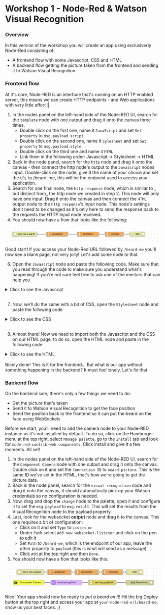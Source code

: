 # Workshop 1 - Node-Red & Watson Visual Recognition

### Overview 

In this version of the workshop you will create an app using exclusiverly Node-Red consisting of: 
* A frontend flow with some Javascript, CSS and HTML
* A backend flow getting the picture taken from the frontend and sending it to Watson Visual Recognition

### Frontend flow

At it's core, Node-RED is an interface that's running on an HTTP enabled server, this means we can create HTTP endpoints - and Web applications with very little effort 🎉

1. In the nodes panel on the left-hand side of the Node-RED UI, search for the `template` node with one output and drag it onto the canvas three times.
    * Double click on the first one, name it `JavaScript` and set `Set property` to `msg.payload.script`
    * Double click on the second one, name it `Sylesheet` and set `Set property` to `msg.payload.style`
    * Double click on the third one and name it `HTML`
    * Link them in the following order: Javascript -> Stylesheet -> HTML
2. Back in the node panel, search for the `http` node and drag it onto the canvas - then connect the http node's output to the `Javascript` nodes input. Double-click on the node, give it the name of your choice and set the `URL` to /beard-me, this will be the endpoint used to access your application.
3. Search for one final node, the `http response` node, which is similar to _ but distinct from_ the http node we created in step 2. This node will only have one input. Drag it onto the canvas and then connect the `HTML` output node to the `http response`'s input node. This node's settings don't need to be changed as it's only here to send the response back to the requests the HTTP Input node received.
4. You should now have a flow that looks like the following:

![Frontend FLow](workshop1-flow_frontend.png "Frontend Flow")

Good start! If you access your Node-Red URL followed by `/beard-me` you'll now see a blank page, not very jolly! Let's add some code to that. 

6. Open the `Javascript` node and paste the following code. Make sure that you read through the code to make sure you understand what's happening! If you're not sure feel free to ask one of the mentors that can help you
<details>
<summary>Click to see the Javascript</summary>
<p>
   
```javascript
(function () {

    'use strict';
    // Select the camera element in the DOM
    const camera = document.querySelector('node-red-camera');

    // Event that listens to an event when a picture is taken
    camera.addEventListener('imageavailable', function (data) {
        let img = '<img src="' + data.detail + '" alt="Image before the beard"/>'
        document.body.querySelector('#pic-before').innerHTML = img;
    });

    // Create a new WebSocket connection, we will use this to get the results back from Watson Visual Recogntion
    const WS = new WebSocket('wss://' + window.location.host + '/beard-me');
    WS.onopen = function (e) {
        console.log('WS OPEN:', e);
    };

    // Triggered when we receive a message through the WebSocket
    WS.onmessage = function (e) {
        // If the message contains data
        if (e.data) {
            const face_info = JSON.parse(e.data);
            face_info.images[0].faces.forEach(function (element) {
                // For each face, we store the position values
                var top = element.face_location.top;
                var left = element.face_location.left;
                var width = element.face_location.width;
                var height = element.face_location.height;
                // We create a HTML element containing a beard image
                var beard_elem = '<div class="beard" style="top: '+ (0.50 * height + (top+10)) +'px; left: '+ (left+10) +'px; width: '+ (width - 20) +'px; height: '+ height +'px;"></div>';
                // We add that element to the picture taken
                document.body.querySelector('#pic-before').innerHTML += beard_elem;
            });
        }
    };

    WS.onclose = function (e) {
        console.log('WS CLOSE:', e);
    };

    WS.onerror = function (e) {
        console.log('WS ERROR:', e);
    };

}());
```

</p>
</details>  

<br/>

7. Now, we'll do the same with a bit of CSS, open the `Stylesheet` node and paste the following code
<details>
<summary>Click to see the CSS</summary>
<p>

```css
/* This is to fix the size of the picture on the page and avoid the beard to be misplaced based on the window size */
#pic-before {
    width: 640px !important;
    height: 480px !important;
    position: relative;
    overflow: hidden;
    flex: 0 0 640px;
}

/* Properties of the beard, you can change the beard image here if you want */
.beard {
  position: absolute;
  display: block;
  /*background-image: url(https://svgshare.com/i/9j4.svg);*/
  background-image: url(https://vignette.wikia.nocookie.net/clubpenguin/images/3/34/FuzzyWhiteBeard.png);
  background-size: 100% 100%;
  background-repeat: no-repeat;
}
.beard img {
  position: absolute;
  display: block;
  width: 100%;
  height: 100%;
  top: 0;
  left: 0;
}
```

</p>
</details>  

<br/>

8. Almost there! Now we need to import both the Javascript and the CSS on our HTML page, to do so, open the HTML node and paste in the following code
<details>
<summary>Click to see the HTML</summary>
<p>

```html
<!DOCTYPE html>
<html>

<head>
  <meta charset="utf-8">
  <meta name="viewport" content="width=device-width, initial-scale=1">
  <!-- Title of our page -->
  <title>Santa-as-a-Service</title>
  <!-- We import an external framework for style -->
  <link rel="stylesheet" href="https://cdnjs.cloudflare.com/ajax/libs/bulma/0.7.2/css/bulma.min.css">
  <script defer src="https://use.fontawesome.com/releases/v5.3.1/js/all.js"></script>
  <!-- We also import our custom CSS from the previous node using the curly brackets annotation -->
  <style type="text/css">{{{payload.style}}}</style>
  <!-- Import of the webcomponents to insure compatibility accross most browsers -->
  <script src="https://unpkg.com/@webcomponents/custom-elements"></script>
  <script src="https://unpkg.com/@webcomponents/shadydom"></script>
  <script src="/web-components/camera"></script>
</head>

<body>
  <section class="section">
    <div class="container">
      <h1 class="title">
        Santa-as-a-Service
      </h1>
      <p class="subtitle">
        Take a picture of yourself and wait for the magic to happen!
      </p>
    </div>
  </section>
  <section class="section">
    <div class="columns">
      <div class="column" id="upload">
       <!-- Our camera web component --> 
        <node-red-camera data-nr-name="beard-picture" data-nr-type="still"></node-red-camera>
      </div>
      <div id="pic-before" style="height:480px; width:640px;">
        Before
      </div>
    </div>
  </section>

  <!-- Import of our custom Javascript -->
  <script>
    {{{payload.script}}}
  </script>
</body>

</html>
```

</p>
</details>  

<br/>
Nicely done! This is it for the frontend... But what is our app without something happening in the backend? It must feel lonely. Let's fix that.

### Backend flow

On the backend side, there's only a few things we need to do:
* Get the picture that's taken
* Send it to Watson Visual Recognition to get the face position
* Send the position back to the frontend so it can put the beard on the face using WebSockets

Before we start, you'll need to add the camera node to your Node-RED instance as it's not installed by default. To do so, click on the Hamburger menu at the top right, select `Manage palette`, go to the `Install` tab and look for `node-red-contrib-web-components`. Click install and give it a few moments. All set! 

1. In the nodes panel on the left-hand side of the Node-RED UI, search for the `Component Camera` node with one output and drag it onto the canvas. Double click on it and set the `Connection ID` to `beard-picture`. This is the same ID we've set in the HTML, that's how we're going to get the picture data.
2. Back in the node panel, search for the `visual recognition` node and drag it onto the canvas, it should automatically pick up your Watson credentials so no configuration is needed.
3. Now, drag and drop the `change` node to the palette, open it and configure it to set the `msg.payload` to `msg.result`. This will set the results from the Visual Recognition node to the payload property.
4. Last, look for the websocket **output** node and drag it to the canvas. This one requires a bit of configuration:
    * Click on it and set `Type` to `Listen on`
    * Under `Path` select `Add new websocket-listener` and click on the pen to edit it
    * Set `Path` to `/beard-me`, which is the endpoint of our app, leave the other property to `payload` (this is what will send as a message)
    * Click `Add` at the top right and then `Done`.
5. You should now have a flow that looks like this:

![Backend FLow](workshop1-flow_backend.png.png "Backend Flow")

Nice! Your app should now be ready to *put a beard on it*! Hit the big Deploy button at the top right and access your app at `your-node-red-url/beard-me`, show us your best faces. ;)  
